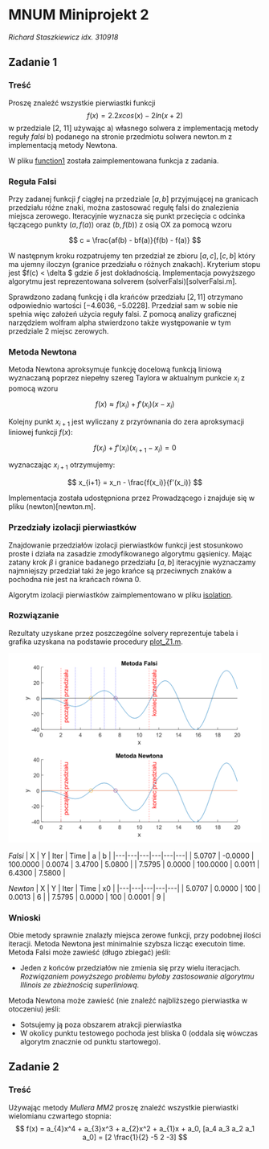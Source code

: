 # MNUM Miniprojekt 2
_Richard Staszkiewicz idx. 310918_

## Zadanie 1

### Treść
Proszę znaleźć wszystkie pierwiastki funkcji 
$$
f(x) = 2.2xcos(x) - 2ln(x+2)
$$
w przedziale [2, 11] używając
a) własnego solwera z implementacją metody reguły *falsi*
b) podanego na stronie przedmiotu solwera newton.m z implementacją metody Newtona.

W pliku [function1](function1.m) została zaimplementowana funkcja z zadania.

### Reguła Falsi
Przy zadanej funkcji $f$ ciągłej na przedziale $[a, b]$ przyjmującej na granicach przedziału różne znaki,
można zastosować regułę falsi do znalezienia miejsca zerowego. Iteracyjnie wyznacza się punkt przecięcia c odcinka łączącego
punkty $(a, f(a))$ oraz $(b, f(b))$ z osią OX za pomocą wzoru

$$
c = \frac{af(b) - bf(a)}{f(b) - f(a)}
$$

W następnym kroku rozpatrujemy ten przedział ze zbioru ${[a, c], [c, b]}$ który ma ujemny iloczyn (granice przedziału o różnych znakach).
Kryterium stopu jest $f(c) < \delta $ gdzie $\delta$ jest dokładnością. Implementacja powyższego algorytmu jest reprezentowana solverem (solverFalsi)[solverFalsi.m].

Sprawdzono zadaną funkcję i dla krańców przedziału $[2, 11]$ otrzymano odpowiednio wartości $[-4.6036, -5.0228]$.
Przedział sam w sobie nie spełnia więc założeń użycia reguły falsi. Z pomocą analizy graficznej narzędziem wolfram alpha stwierdzono także występowanie w tym przedziale 2 miejsc zerowych.

### Metoda Newtona
Metoda Newtona aproksymuje funkcję docelową funkcją liniową wyznaczaną poprzez niepełny szereg Taylora w aktualnym punkcie $x_{i}$ z pomocą wzoru

$$
f(x) \approx f(x_i) + f'(x_i)(x - x_i) 
$$

Kolejny punkt $x_{i+1}$ jest wyliczany z przyrównania do zera aproksymacji liniowej funkcji $f(x)$:

$$
f(x_i) + f'(x_i)(x_{i+1} - x_i) = 0
$$

wyznaczając $x_{i+1}$ otrzymujemy:

$$
x_{i+1} = x_n - \frac{f(x_i)}{f'(x_i)}
$$

Implementacja została udostępniona przez Prowadzącego i znajduje się w pliku (newton)[newton.m].

### Przedziały izolacji pierwiastków
Znajdowanie przedziałów izolacji pierwiastków funkcji jest stosunkowo proste i działa na zasadzie zmodyfikowanego algorytmu gąsienicy. Mając zatany krok $\beta$ i granice badanego przedziału $[a, b]$
iteracyjnie wyznaczamy najmniejszy przedział taki że jego krańce są przeciwnych znaków a pochodna nie jest na krańcach równa 0. 

Algorytm izolacji pierwiastków zaimplementowano w pliku [isolation](isolation.m).

### Rozwiązanie
Rezultaty uzyskane przez poszczególne solvery reprezentuje tabela i grafika uzyskana na podstawie procedury [plot_Z1.m](plot_Z1).

![](Z1.png)

_*Falsi*_
| X  | Y  | Iter  | Time  | a  | b  |
|---|---|---|---|---|---|
| 5.0707  | -0.0000 | 100.0000  |  0.0074  |  3.4700  |  5.0800 |
| 7.5795  |  0.0000 | 100.0000  |  0.0011  |  6.4300  |  7.5800 |

_*Newton*_
| X  | Y  | Iter  | Time  | x0 |
|---|---|---|---|---|
| 5.0707  | 0.0000  |  100  |  0.0013  |  6 |
|   7.5795  |  0.0000  | 100  |  0.0001  |  9 |

### Wnioski
Obie metody sprawnie znalazły miejsca zerowe funkcji, przy podobnej ilości iteracji. Metoda Newtona jest minimalnie szybsza licząc executoin time.
Metoda Falsi może zawieść (długo zbiegać) jeśli:
* Jeden z końców przedziałów nie zmienia się przy wielu iteracjach.
_Rozwiązaniem powyższego problemu byłoby zastosowanie algorytmu Illinois ze zbieżnością superliniową._

Metoda Newtona może zawieść (nie znaleźć najbliższego pierwiastka w otoczeniu) jeśli:
* Sotsujemy ją poza obszarem atrakcji pierwiastka
* W okolicy punktu testowego pochoda jest bliska 0 (oddala się wówczas algorytm znacznie od punktu startowego).

## Zadanie 2

### Treść
Używając metody *Mullera MM2* proszę znaleźć wszystkie pierwiastki wielomianu czwartego stopnia:
$$
f(x) = a_{4}x^4 + a_{3}x^3 + a_{2}x^2 + a_{1}x + a_0, [a_4 a_3 a_2 a_1 a_0] = [2 \frac{1}{2} -5 2 -3]
$$
